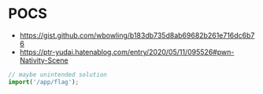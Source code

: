 # POCS

* https://gist.github.com/wbowling/b183db735d8ab69682b261e716dc6b76
* https://ptr-yudai.hatenablog.com/entry/2020/05/11/095526#pwn-Nativity-Scene

```js
// maybe unintended solution
import('/app/flag');
```
